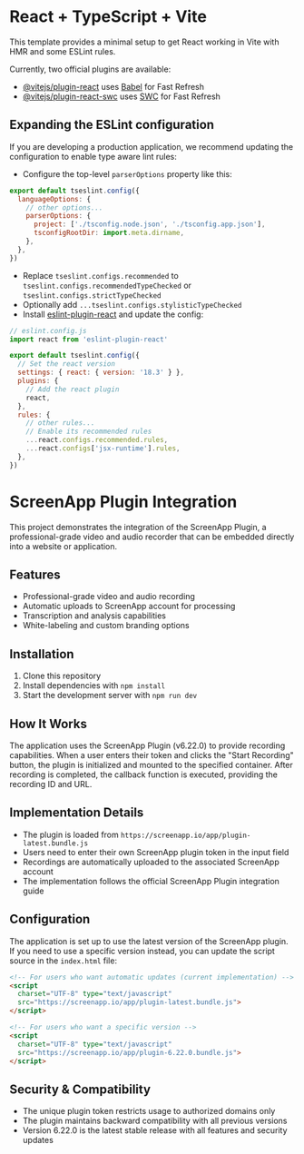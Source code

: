 # React + TypeScript + Vite

This template provides a minimal setup to get React working in Vite with HMR and some ESLint rules.

Currently, two official plugins are available:

- [@vitejs/plugin-react](https://github.com/vitejs/vite-plugin-react/blob/main/packages/plugin-react/README.md) uses [Babel](https://babeljs.io/) for Fast Refresh
- [@vitejs/plugin-react-swc](https://github.com/vitejs/vite-plugin-react-swc) uses [SWC](https://swc.rs/) for Fast Refresh

## Expanding the ESLint configuration

If you are developing a production application, we recommend updating the configuration to enable type aware lint rules:

- Configure the top-level `parserOptions` property like this:

```js
export default tseslint.config({
  languageOptions: {
    // other options...
    parserOptions: {
      project: ['./tsconfig.node.json', './tsconfig.app.json'],
      tsconfigRootDir: import.meta.dirname,
    },
  },
})
```

- Replace `tseslint.configs.recommended` to `tseslint.configs.recommendedTypeChecked` or `tseslint.configs.strictTypeChecked`
- Optionally add `...tseslint.configs.stylisticTypeChecked`
- Install [eslint-plugin-react](https://github.com/jsx-eslint/eslint-plugin-react) and update the config:

```js
// eslint.config.js
import react from 'eslint-plugin-react'

export default tseslint.config({
  // Set the react version
  settings: { react: { version: '18.3' } },
  plugins: {
    // Add the react plugin
    react,
  },
  rules: {
    // other rules...
    // Enable its recommended rules
    ...react.configs.recommended.rules,
    ...react.configs['jsx-runtime'].rules,
  },
})
```

# ScreenApp Plugin Integration

This project demonstrates the integration of the ScreenApp Plugin, a professional-grade video and audio recorder that can be embedded directly into a website or application.

## Features

- Professional-grade video and audio recording
- Automatic uploads to ScreenApp account for processing
- Transcription and analysis capabilities
- White-labeling and custom branding options

## Installation

1. Clone this repository
2. Install dependencies with `npm install`
3. Start the development server with `npm run dev`

## How It Works

The application uses the ScreenApp Plugin (v6.22.0) to provide recording capabilities. When a user enters their token and clicks the "Start Recording" button, the plugin is initialized and mounted to the specified container. After recording is completed, the callback function is executed, providing the recording ID and URL.

## Implementation Details

- The plugin is loaded from `https://screenapp.io/app/plugin-latest.bundle.js`
- Users need to enter their own ScreenApp plugin token in the input field
- Recordings are automatically uploaded to the associated ScreenApp account
- The implementation follows the official ScreenApp Plugin integration guide

## Configuration

The application is set up to use the latest version of the ScreenApp plugin. If you need to use a specific version instead, you can update the script source in the `index.html` file:

```html
<!-- For users who want automatic updates (current implementation) -->
<script
  charset="UTF-8" type="text/javascript"
  src="https://screenapp.io/app/plugin-latest.bundle.js">
</script>

<!-- For users who want a specific version -->
<script
  charset="UTF-8" type="text/javascript"
  src="https://screenapp.io/app/plugin-6.22.0.bundle.js">
</script>
```

## Security & Compatibility

- The unique plugin token restricts usage to authorized domains only
- The plugin maintains backward compatibility with all previous versions
- Version 6.22.0 is the latest stable release with all features and security updates
